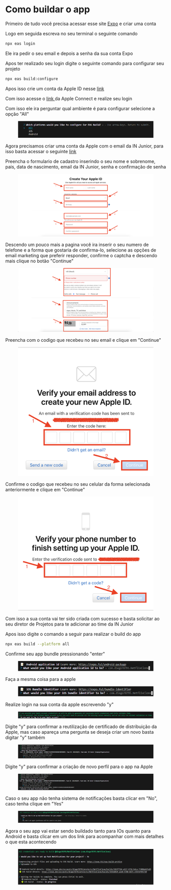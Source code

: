 # Como buildar o app

Primeiro de tudo você precisa acessar esse site [Expo](https://expo.dev/signup) e criar uma conta

Logo em seguida escreva no seu terminal o seguinte comando

```bash
npx eas login
```

Ele ira pedir o seu email e depois a senha da sua conta Expo

Apos ter realizado seu login digite o seguinte comando para configurar seu projeto

```bash
npx eas build:configure
```

Apos isso crie um conta da Apple ID nesse [link](https://appleid.apple.com/account)

Com isso acesse o [link ](https://appstoreconnect.apple.com/login)da Apple Connect e realize seu login

Com isso ele ira perguntar qual ambiente é para configurar selecione a opção "All"

<figure><img src=".gitbook/assets/image (1).png" alt=""><figcaption></figcaption></figure>

Agora precisamos criar uma conta da Apple com o email da IN Junior, para isso basta acessar o seguinte [link](https://appleid.apple.com/account)

Preencha o formulario de cadastro inserindo o seu nome e sobrenome, pais, data de nascimento, email da IN Junior, senha e confirmação de senha

<figure><img src=".gitbook/assets/Screenshot 2024-01-22 at 08.10.50.png" alt=""><figcaption></figcaption></figure>

Descendo um pouco mais a pagina você ira inserir o seu numero de telefone e a forma que gostaria de confirma-lo, selecione as opções de email marketing que preferir responder, confirme o captcha e descendo mais clique no botão "Continue"

<figure><img src=".gitbook/assets/Screenshot 2024-01-22 at 08.16.05 (1).png" alt=""><figcaption></figcaption></figure>

Preencha com o codigo que recebeu no seu email e clique em "Continue"

<figure><img src=".gitbook/assets/Screenshot 2024-01-22 at 08.21.01.png" alt=""><figcaption></figcaption></figure>

Confirme o codigo que recebeu no seu celular da forma selecionada anteriormente e clique em "Continue"

<figure><img src=".gitbook/assets/Screenshot 2024-01-22 at 08.23.38.png" alt=""><figcaption></figcaption></figure>

Com isso a sua conta vai ter sido criada com sucesso e basta solicitar ao seu diretor de Projetos para te adicionar ao time da IN Junior

Apos isso digite o comando a seguir para realizar o build do app

```bash
npx eas build --platform all
```

Confirme seu app bundle pressionando "enter"

<figure><img src=".gitbook/assets/image (3).png" alt=""><figcaption></figcaption></figure>

Faça a mesma coisa para a apple

<figure><img src=".gitbook/assets/image (4).png" alt=""><figcaption></figcaption></figure>

Realize login na sua conta da apple escrevendo "y"

<figure><img src=".gitbook/assets/image (6).png" alt=""><figcaption></figcaption></figure>

Digite "y" para confirmar a reutilização de certificado de distribuição da Apple, mas caso apareça uma pergunta se deseja criar um novo basta digitar "y" também

<figure><img src=".gitbook/assets/WhatsApp Image 2024-01-22 at 08.34.12.jpeg" alt=""><figcaption></figcaption></figure>

Digite "y" para confirmar a criação de novo perfil para o app na Apple

<figure><img src=".gitbook/assets/WhatsApp Image 2024-01-22 at 08.38.35.jpeg" alt=""><figcaption></figcaption></figure>

Caso o seu app não tenha sistema de notificações basta clicar em "No", caso tenha clique em "Yes"

<figure><img src=".gitbook/assets/WhatsApp Image 2024-01-22 at 08.41.12.jpeg" alt=""><figcaption></figcaption></figure>

Agora o seu app vai estar sendo buildado tanto para IOs quanto para Android e basta clicar em um dos link para acompanhar com mais detalhes o que esta acontecendo

<figure><img src=".gitbook/assets/WhatsApp Image 2024-01-22 at 08.46.06.jpeg" alt=""><figcaption></figcaption></figure>

